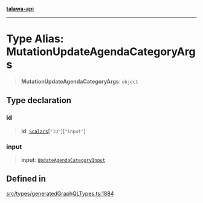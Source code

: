 [**talawa-api**](../../../README.md)

***

# Type Alias: MutationUpdateAgendaCategoryArgs

> **MutationUpdateAgendaCategoryArgs**: `object`

## Type declaration

### id

> **id**: [`Scalars`](Scalars.md)\[`"ID"`\]\[`"input"`\]

### input

> **input**: [`UpdateAgendaCategoryInput`](UpdateAgendaCategoryInput.md)

## Defined in

[src/types/generatedGraphQLTypes.ts:1884](https://github.com/Suyash878/talawa-api/blob/b5a9d8b4a1ea678a3d6f5b710b3721f91a3052fc/src/types/generatedGraphQLTypes.ts#L1884)
